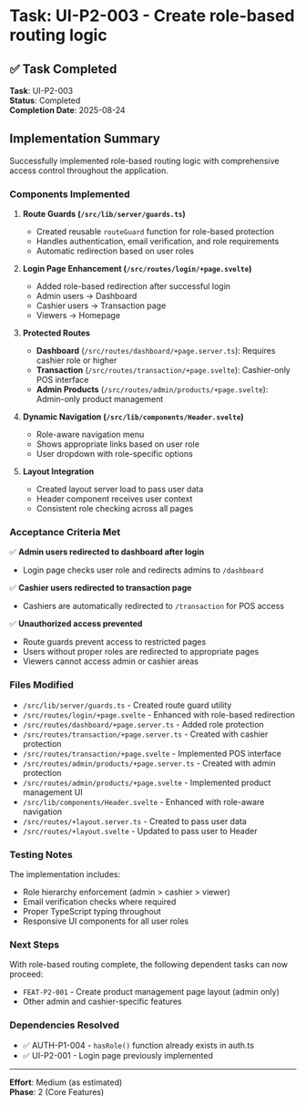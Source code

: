 # Task: UI-P2-003 - Create role-based routing logic

## ✅ Task Completed

**Task**: UI-P2-003  
**Status**: Completed  
**Completion Date**: 2025-08-24

## Implementation Summary

Successfully implemented role-based routing logic with comprehensive access control throughout the application.

### Components Implemented

1. **Route Guards (`/src/lib/server/guards.ts`)**
   - Created reusable `routeGuard` function for role-based protection
   - Handles authentication, email verification, and role requirements
   - Automatic redirection based on user roles

2. **Login Page Enhancement (`/src/routes/login/+page.svelte`)**
   - Added role-based redirection after successful login
   - Admin users → Dashboard
   - Cashier users → Transaction page
   - Viewers → Homepage

3. **Protected Routes**
   - **Dashboard** (`/src/routes/dashboard/+page.server.ts`): Requires cashier role or higher
   - **Transaction** (`/src/routes/transaction/+page.svelte`): Cashier-only POS interface
   - **Admin Products** (`/src/routes/admin/products/+page.svelte`): Admin-only product management

4. **Dynamic Navigation (`/src/lib/components/Header.svelte`)**
   - Role-aware navigation menu
   - Shows appropriate links based on user role
   - User dropdown with role-specific options

5. **Layout Integration**
   - Created layout server load to pass user data
   - Header component receives user context
   - Consistent role checking across all pages

### Acceptance Criteria Met

✅ **Admin users redirected to dashboard after login**
- Login page checks user role and redirects admins to `/dashboard`

✅ **Cashier users redirected to transaction page**
- Cashiers are automatically redirected to `/transaction` for POS access

✅ **Unauthorized access prevented**
- Route guards prevent access to restricted pages
- Users without proper roles are redirected to appropriate pages
- Viewers cannot access admin or cashier areas

### Files Modified

- `/src/lib/server/guards.ts` - Created route guard utility
- `/src/routes/login/+page.svelte` - Enhanced with role-based redirection
- `/src/routes/dashboard/+page.server.ts` - Added role protection
- `/src/routes/transaction/+page.server.ts` - Created with cashier protection
- `/src/routes/transaction/+page.svelte` - Implemented POS interface
- `/src/routes/admin/products/+page.server.ts` - Created with admin protection
- `/src/routes/admin/products/+page.svelte` - Implemented product management UI
- `/src/lib/components/Header.svelte` - Enhanced with role-aware navigation
- `/src/routes/+layout.server.ts` - Created to pass user data
- `/src/routes/+layout.svelte` - Updated to pass user to Header

### Testing Notes

The implementation includes:
- Role hierarchy enforcement (admin > cashier > viewer)
- Email verification checks where required
- Proper TypeScript typing throughout
- Responsive UI components for all user roles

### Next Steps

With role-based routing complete, the following dependent tasks can now proceed:
- `FEAT-P2-001` - Create product management page layout (admin only)
- Other admin and cashier-specific features

### Dependencies Resolved

- ✅ AUTH-P1-004 - `hasRole()` function already exists in auth.ts
- ✅ UI-P2-001 - Login page previously implemented

---

**Effort**: Medium (as estimated)  
**Phase**: 2 (Core Features)